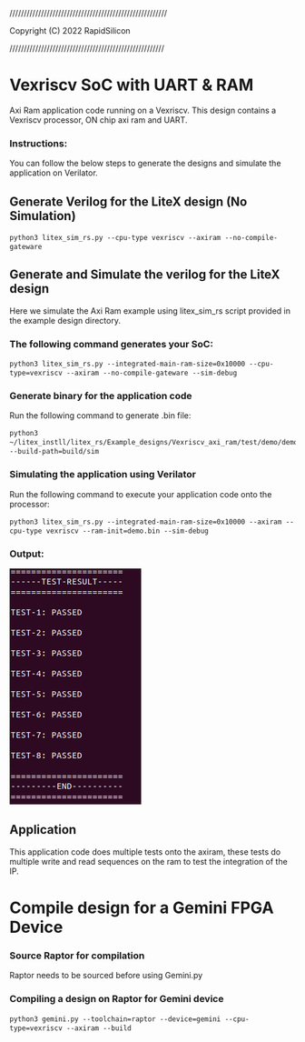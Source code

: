 ///////////////////////////////////////////////////////

Copyright (C) 2022 RapidSilicon

//////////////////////////////////////////////////////

# Vexriscv SoC with UART & RAM
Axi Ram application code running on a Vexriscv. This design contains a Vexriscv processor, ON chip axi ram and UART.

### Instructions:
You can follow the below steps to generate the designs and simulate the application on Verilator.


## Generate Verilog for the LiteX design (No Simulation)

```
python3 litex_sim_rs.py --cpu-type vexriscv --axiram --no-compile-gateware
```

## Generate and Simulate the verilog for the LiteX design
Here we simulate the Axi Ram example using litex_sim_rs script provided in the example design directory.

### The following command generates your SoC:
```
python3 litex_sim_rs.py --integrated-main-ram-size=0x10000 --cpu-type=vexriscv --axiram --no-compile-gateware --sim-debug
```

### Generate binary for the application code

Run the following command to generate .bin file:
```
python3 ~/litex_instll/litex_rs/Example_designs/Vexriscv_axi_ram/test/demo/demo.py --build-path=build/sim
```
### Simulating the application using Verilator

Run the following command to execute your application code onto the processor:
```
python3 litex_sim_rs.py --integrated-main-ram-size=0x10000 --axiram --cpu-type vexriscv --ram-init=demo.bin --sim-debug
```
### Output:
![ram_sim.png](./../../docs/ram_sim.png)


## Application
This application code does multiple tests onto the axiram, these tests do multiple write and read sequences on the ram to test the integration of the IP.


# Compile design for a Gemini FPGA Device

### Source Raptor for compilation

Raptor needs to be sourced before using Gemini.py

### Compiling a design on Raptor for Gemini device

```
python3 gemini.py --toolchain=raptor --device=gemini --cpu-type=vexriscv --axiram --build
```